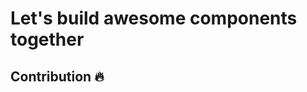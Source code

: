# Let's build awesome components together

## Contribution :fire:

<Demo componentName="examples-dynamic-tabs" />

<style scoped>
p {
  font-size: 18px;
}
ul {
  list-style: none;
  color: #42b983;
  font-size: 20px;
}
</style>
